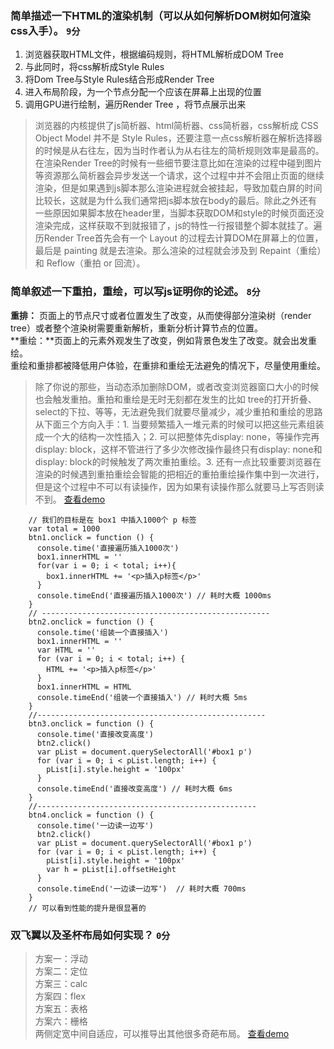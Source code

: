 <!--
 * @Author: 常培
 * @Date: 2019-08-24 20:02:25
 * @LastEditTime: 2019-09-07 12:04:32
 * @Description: HTML渲染机制（DOM树的解析，重拍，重绘，双飞翼圣杯布局）
 -->
### 简单描述一下HTML的渲染机制（可以从如何解析DOM树如何渲染css入手）。 `9分`
1. 浏览器获取HTML文件，根据编码规则，将HTML解析成DOM Tree
2. 与此同时，将css解析成Style Rules
3. 将Dom Tree与Style Rules结合形成Render Tree
4. 进入布局阶段，为一个节点分配一个应该在屏幕上出现的位置
5. 调用GPU进行绘制，遍历Render Tree ，将节点展示出来

> 浏览器的内核提供了js简析器、html简析器、css简析器，css解析成 CSS Object Model 并不是 Style Rules，还要注意一点css解析器在解析选择器的时候是从右往左，因为当时作者认为从右往左的简析规则效率是最高的。在渲染Render Tree的时候有一些细节要注意比如在渲染的过程中碰到图片等资源那么简析器会异步发送一个请求，这个过程中并不会阻止页面的继续渲染，但是如果遇到js脚本那么渲染进程就会被挂起，导致加载白屏的时间比较长，这就是为什么我们通常把js脚本放在body的最后。除此之外还有一些原因如果脚本放在header里，当脚本获取DOM和style的时候页面还没渲染完成，这样获取不到就报错了，js的特性一行报错整个脚本就挂了。遍历Render Tree首先会有一个 Layout 的过程去计算DOM在屏幕上的位置，最后是 painting 就是去渲染。那么渲染的过程就会涉及到 Repaint（重绘）和 Reflow（重拍 or 回流）。

### 简单叙述一下重拍，重绘，可以写js证明你的论述。 `8分`

**重排：** 页面上的节点尺寸或者位置发生了改变，从而使得部分渲染树（render tree）或者整个渲染树需要重新解析，重新分析计算节点的位置。   
**重绘：**页面上的元素外观发生了改变，例如背景色发生了改变。就会出发重绘。   
重绘和重排都被降低用户体验，在重排和重绘无法避免的情况下，尽量使用重绘。

> 除了你说的那些，当动态添加删除DOM，或者改变浏览器窗口大小的时候也会触发重拍。重拍和重绘是无时无刻都在发生的比如 tree的打开折叠、select的下拉、等等，无法避免我们就要尽量减少，减少重拍和重绘的思路从下面三个方向入手：1. 当要频繁插入一堆元素的时候可以把这些元素组装成一个大的结构一次性插入；2. 可以把整体先display: none，等操作完再 display: block，这样不管进行了多少次修改操作最终只有display: none和display: block的时候触发了两次重拍重绘。3. 还有一点比较重要浏览器在渲染的时候遇到重拍重绘会智能的把相近的重拍重绘操作集中到一次进行，但是这个过程中不可以有读操作，因为如果有读操作那么就要马上写否则读不到。
[查看demo](../src/demo/reflow.html)
```
    // 我们的目标是在 box1 中插入1000个 p 标签
    var total = 1000
    btn1.onclick = function () {
      console.time('直接遍历插入1000次')
      box1.innerHTML = ''
      for(var i = 0; i < total; i++){
        box1.innerHTML += '<p>插入p标签</p>'
      }
      console.timeEnd('直接遍历插入1000次') // 耗时大概 1000ms
    }
    // ---------------------------------------------------
    btn2.onclick = function () {
      console.time('组装一个直接插入')
      box1.innerHTML = ''
      var HTML = ''
      for (var i = 0; i < total; i++) {
        HTML += '<p>插入p标签</p>'
      }
      box1.innerHTML = HTML 
      console.timeEnd('组装一个直接插入') // 耗时大概 5ms
    }
    //---------------------------------------------------
    btn3.onclick = function () {
      console.time('直接改变高度')
      btn2.click()
      var pList = document.querySelectorAll('#box1 p')
      for (var i = 0; i < pList.length; i++) {
        pList[i].style.height = '100px'
      }
      console.timeEnd('直接改变高度') // 耗时大概 6ms
    }
    //-------------------------------------------------
    btn4.onclick = function () {
      console.time('一边读一边写')
      btn2.click()
      var pList = document.querySelectorAll('#box1 p')
      for (var i = 0; i < pList.length; i++) {
        pList[i].style.height = '100px'
        var h = pList[i].offsetHeight
      }
      console.timeEnd('一边读一边写')  // 耗时大概 700ms
    }
    // 可以看到性能的提升是很显著的
```

### 双飞翼以及圣杯布局如何实现？ `0分`
> 方案一：浮动   
> 方案二：定位   
> 方案三：calc   
> 方案四：flex   
> 方案五：表格   
> 方案六：栅格   
> 两侧定宽中间自适应，可以推导出其他很多奇葩布局。
[查看demo](../src/demo/layout.html)
